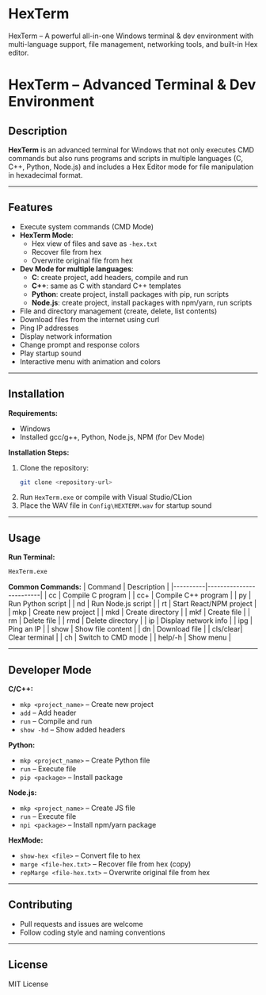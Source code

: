 # HexTerm
HexTerm – A powerful all-in-one Windows terminal &amp; dev environment with multi-language support, file management, networking tools, and built-in Hex editor.
# HexTerm – Advanced Terminal & Dev Environment

## Description
**HexTerm** is an advanced terminal for Windows that not only executes CMD commands but also runs programs and scripts in multiple languages (C, C++, Python, Node.js) and includes a Hex Editor mode for file manipulation in hexadecimal format.

---

## Features

- Execute system commands (CMD Mode)
- **HexTerm Mode**:
  - Hex view of files and save as `-hex.txt`
  - Recover file from hex
  - Overwrite original file from hex
- **Dev Mode for multiple languages**:
  - **C**: create project, add headers, compile and run
  - **C++**: same as C with standard C++ templates
  - **Python**: create project, install packages with pip, run scripts
  - **Node.js**: create project, install packages with npm/yarn, run scripts
- File and directory management (create, delete, list contents)
- Download files from the internet using curl
- Ping IP addresses
- Display network information
- Change prompt and response colors
- Play startup sound
- Interactive menu with animation and colors

---

## Installation

**Requirements:**
- Windows
- Installed gcc/g++, Python, Node.js, NPM (for Dev Mode)

**Installation Steps:**
1. Clone the repository:
   ```bash
   git clone <repository-url>
   ```
2. Run `HexTerm.exe` or compile with Visual Studio/CLion
3. Place the WAV file in `Config\HEXTERM.wav` for startup sound

---

## Usage

**Run Terminal:**
```bash
HexTerm.exe
```

**Common Commands:**
| Command  | Description             |
|----------|-------------------------|
| cc       | Compile C program       |
| cc+      | Compile C++ program     |
| py       | Run Python script       |
| nd       | Run Node.js script      |
| rt       | Start React/NPM project |
| mkp      | Create new project      |
| mkd      | Create directory        |
| mkf      | Create file             |
| rm       | Delete file             |
| rmd      | Delete directory        |
| ip       | Display network info    |
| ipg      | Ping an IP              |
| show     | Show file content       |
| dn       | Download file           |
| cls/clear| Clear terminal          |
| ch      | Switch to CMD mode       |
| help/-h | Show menu                |

---

## Developer Mode

**C/C++:**
- `mkp <project_name>` – Create new project
- `add` – Add header
- `run` – Compile and run
- `show -hd` – Show added headers

**Python:**
- `mkp <project_name>` – Create Python file
- `run` – Execute file
- `pip <package>` – Install package

**Node.js:**
- `mkp <project_name>` – Create JS file
- `run` – Execute file
- `npi <package>` – Install npm/yarn package

**HexMode:**
- `show-hex <file>` – Convert file to hex
- `marge <file-hex.txt>` – Recover file from hex (copy)
- `repMarge <file-hex.txt>` – Overwrite original file from hex

---

## Contributing

- Pull requests and issues are welcome
- Follow coding style and naming conventions

---

## License

MIT License



